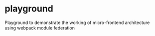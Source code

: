 # playground
Playground to demonstrate the working of micro-frontend architecture using webpack module federation

